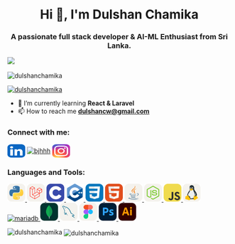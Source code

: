 <h1 align="center">Hi 👋, I'm Dulshan Chamika</h1>

<h3 align="center">A passionate full stack developer & AI-ML Enthusiast from Sri Lanka.</h3>

![](https://github.com/halfrost/halfrost/blob/master/icons/header_.png)

<p align="left"> <img src="https://komarev.com/ghpvc/?username=dulshanchamika&label=Profile%20views&color=0e75b6&style=flat" alt="dulshanchamika" /> </p>

<p align="left"> <a href="https://github.com/ryo-ma/github-profile-trophy"><img src="https://github-profile-trophy.vercel.app/?username=dulshanchamika" alt="dulshanchamika" /></a> </p>

- 🌱 I’m currently learning **React & Laravel**
- 📫 How to reach me **dulshancw@gmail.com**

<h3 align="left">Connect with me:</h3>
<p align="left">
<a href="https://linkedin.com/in/dulshanchamika" target="blank"><img align="center" src="https://raw.githubusercontent.com/dulshanchamika/dulshanchamika/4f9153bd5aca486161089bcbb298a27cf4c9ed01/icons/LinkedIn.svg" alt="jjhj" height="30" width="40" /></a>
<a href="https://fb.com/dulshanchamika2" target="blank"><img align="center" src="https://raw.githubusercontent.com/rahuldkjain/github-profile-readme-generator/master/src/images/icons/Social/facebook.svg" alt="bjhhh" height="30" width="40" /></a>
<a href="https://instagram.com/dulshan__chamika" target="blank"><img align="center" src="https://raw.githubusercontent.com/dulshanchamika/dulshanchamika/4f9153bd5aca486161089bcbb298a27cf4c9ed01/icons/Instagram.svg" alt="jvjh" height="30" width="40" /></a>
</p>

<h3 align="left">Languages and Tools:</h3>
<p align="left"> 
<a href="https://www.python.org" target="_blank" rel="noreferrer"> <img src="https://raw.githubusercontent.com/dulshanchamika/dulshanchamika/dc685cf5f3a3e286254702e2b69a575e77187245/icons/Python-Light.svg" alt="python" width="40" height="40"/> </a>
<a href="https://laravel.com/" target="_blank" rel="noreferrer"> <img src="https://raw.githubusercontent.com/dulshanchamika/dulshanchamika/dc685cf5f3a3e286254702e2b69a575e77187245/icons/Laravel-Light.svg" alt="laravel" width="40" height="40"/> </a>
<a href="https://www.cprogramming.com/" target="_blank" rel="noreferrer"> <img src="https://raw.githubusercontent.com/dulshanchamika/dulshanchamika/e13372a5348d1e4e98e972bbc07b6d1dfa71954e/icons/C.svg" alt="c" width="40" height="40"/> </a>
<a href="https://www.w3schools.com/cpp/" target="_blank" rel="noreferrer"> <img src="https://raw.githubusercontent.com/devicons/devicon/master/icons/cplusplus/cplusplus-original.svg" alt="cplusplus" width="40" height="40"/> </a>
<a href="https://www.w3schools.com/css/" target="_blank" rel="noreferrer"> <img src="https://raw.githubusercontent.com/dulshanchamika/dulshanchamika/4f9153bd5aca486161089bcbb298a27cf4c9ed01/icons/CSS.svg" alt="css3" width="40" height="40"/> </a>
<a href="https://www.w3.org/html/" target="_blank" rel="noreferrer"> <img src="https://raw.githubusercontent.com/dulshanchamika/dulshanchamika/4f9153bd5aca486161089bcbb298a27cf4c9ed01/icons/HTML.svg" alt="html5" width="40" height="40"/> </a>
<a href="https://www.java.com" target="_blank" rel="noreferrer"> <img src="https://raw.githubusercontent.com/dulshanchamika/dulshanchamika/4f9153bd5aca486161089bcbb298a27cf4c9ed01/icons/Java-Light.svg" alt="java" width="40" height="40"/> </a>
<a href="https://nodejs.org" target="_blank" rel="noreferrer"> <img src="https://raw.githubusercontent.com/dulshanchamika/dulshanchamika/dc685cf5f3a3e286254702e2b69a575e77187245/icons/NodeJS-Light.svg" alt="nodejs" width="40" height="40"/> </a>
<a href="https://developer.mozilla.org/en-US/docs/Web/JavaScript" target="_blank" rel="noreferrer"> <img src="https://raw.githubusercontent.com/dulshanchamika/dulshanchamika/dc685cf5f3a3e286254702e2b69a575e77187245/icons/JavaScript.svg" alt="javascript" width="40" height="40"/> </a>
<a href="https://www.linux.org/" target="_blank" rel="noreferrer"> <img src="https://raw.githubusercontent.com/dulshanchamika/dulshanchamika/dc685cf5f3a3e286254702e2b69a575e77187245/icons/Linux-Light.svg" alt="linux" width="40" height="40"/> </a>
<a href="https://mariadb.org/" target="_blank" rel="noreferrer"> <img src="https://www.vectorlogo.zone/logos/mariadb/mariadb-icon.svg" alt="mariadb" width="40" height="40"/> </a>
<a href="https://www.mongodb.com/" target="_blank" rel="noreferrer"> <img src="https://raw.githubusercontent.com/dulshanchamika/dulshanchamika/dc685cf5f3a3e286254702e2b69a575e77187245/icons/MongoDB.svg" alt="mongodb" width="40" height="40"/> </a>
<a href="https://www.mysql.com/" target="_blank" rel="noreferrer"> <img src="https://raw.githubusercontent.com/dulshanchamika/dulshanchamika/dc685cf5f3a3e286254702e2b69a575e77187245/icons/MySQL-Light.svg" alt="mysql" width="40" height="40"/> </a>
<a href="https://www.figma.com/" target="_blank" rel="noreferrer"> <img src="https://raw.githubusercontent.com/dulshanchamika/dulshanchamika/4f9153bd5aca486161089bcbb298a27cf4c9ed01/icons/Figma-Light.svg" alt="figma" width="40" height="40"/> </a>
<a href="https://www.photoshop.com/en" target="_blank" rel="noreferrer"> <img src="https://raw.githubusercontent.com/dulshanchamika/dulshanchamika/dc685cf5f3a3e286254702e2b69a575e77187245/icons/Photoshop.svg" alt="photoshop" width="40" height="40"/> </a>
<a href="https://www.adobe.com/in/products/illustrator.html" target="_blank" rel="noreferrer"> <img src="https://raw.githubusercontent.com/dulshanchamika/dulshanchamika/4f9153bd5aca486161089bcbb298a27cf4c9ed01/icons/Illustrator.svg" alt="illustrator" width="40" height="40"/> </a> 
</p>

<p><img align="left" src="https://github-readme-stats.vercel.app/api/top-langs?username=dulshanchamika&show_icons=true&locale=en&layout=compact" alt="dulshanchamika" /></p>

<p>&nbsp;<img align="center" src="https://github-readme-stats.vercel.app/api?username=dulshanchamika&show_icons=true&locale=en" alt="dulshanchamika" /></p>

